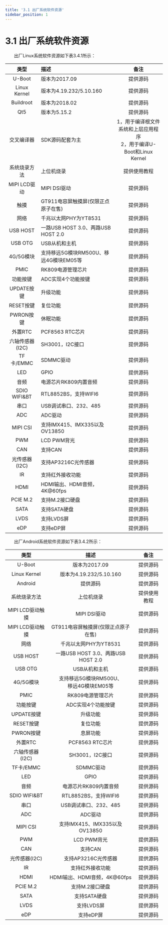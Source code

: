 ```yaml
---
title: '3.1 出厂系统软件资源'
sidebar_position: 1
---
```


# 3.1 出厂系统软件资源

&emsp;&emsp;出厂Linux系统软件资源如下表3.4.1所示：

|    **类型**     | **描述**                               |                           **备注**                           |
| :-------------: | :------------------------------------- | :----------------------------------------------------------: |
|     U-Boot      | 版本为2017.09                          |                           提供源码                           |
|  Linux Kernel   | 版本为4.19.232/5.10.160                |                           提供源码                           |
|    Buildroot    | 版本为2018.02                          |                           提供源码                           |
|       Qt5       | 版本为5.15.2                           |                           提供源码                           |
|   交叉编译器    | SDK源码配套为主                        | 1，用于编译根文件系统和上层应用程序<br />2，用于编译U-Boot和Linux Kernel |
|  系统烧录方法   | 上位机烧录                             |                         提供使用教程                         |
|  MIPI LCD驱动   | MIPI DSI驱动                           |                           提供源码                           |
|      触摸       | GT911电容屏触摸屏(仅限正点原子在售)    |                           提供源码                           |
|      网络       | 千兆以太网PHY为YT8531                  |                           提供源码                           |
|    USB HOST     | 一路USB HOST 3.0、两路USB HOST 2.0     |                           提供源码                           |
|     USB OTG     | USB从机和主机                          |                           提供源码                           |
|    4G/5G模块    | 支持移远5G模块RM500U、移远4G模块EM05等 |                           提供源码                           |
|      PMIC       | RK809电源管理芯片                      |                           提供源码                           |
|    功能按键     | ADC实现4个功能按键                     |                           提供源码                           |
|   UPDATE按键    | 升级功能                               |                           提供源码                           |
|    RESET按键    | 复位功能                               |                           提供源码                           |
|    PWRON按键    | 休眠功能                               |                           提供源码                           |
|     外置RTC     | PCF8563 RTC芯片                        |                           提供源码                           |
| 六轴传感器(I2C) | SH3001，I2C接口                        |                           提供源码                           |
|    TF卡/EMMC    | SDMMC驱动                              |                           提供源码                           |
|       LED       | GPIO                                   |                           提供源码                           |
|      音频       | 电源芯片RK809内置音频                  |                           提供源码                           |
|  SDIO WIFI&BT   | RTL8852BS，支持WIFI6                   |                           提供源码                           |
|      串口       | USB调试串口、232、485                  |                           提供源码                           |
|       ADC       | ADC驱动                                |                           提供源码                           |
|    MIPI CSI     | 支持IMX415、IMX335以及OV13850          |                           提供源码                           |
|       PWM       | LCD PWM背光                            |                           提供源码                           |
|       CAN       | 支持CAN                                |                           提供源码                           |
|  光传感器(I2C)  | 支持AP3216C光传感器                    |                           提供源码                           |
|       IR        | 支持红外接收功能                       |                           提供源码                           |
|      HDMI       | HDMI输出、HDMI音频，4K@60fps           |                           提供源码                           |
|    PCIE M.2     | 支持M.2接口硬盘                        |                           提供源码                           |
|      SATA       | 支持SATA硬盘                           |                           提供源码                           |
|      LVDS       | 支持LVDS屏                             |                           提供源码                           |
|       eDP       | 支持eDP屏                              |                           提供源码                           |

&emsp;&emsp;出厂Android系统软件资源如下表3.4.2所示：

| **类型**         | **描述**                                     | **备注**     |
| :--------------: | :------------------------------------------: | :----------: |
| U-Boot           | 版本为2017.09                                | 提供源码     |
| Linux Kernel     | 版本为4.19.232/5.10.160                      | 提供源码     |
| Android          | 提供源码                                     | 提供源码     |
| 系统烧录方法     | 上位机烧录                                   | 提供使用教程 |
| MIPI LCD驱动触摸 | MIPI DSI驱动                                 | 提供源码     |
| MIPI LCD驱动触摸 | GT911电容屏触摸屏(仅限正点原子在售)          | 提供源码     |
| 网络             | 千兆以太网PHY为YT8531                        | 提供源码     |
| USB HOST         | 一路USB HOST 3.0、两路USB HOST 2.0           | 提供源码     |
| USB OTG          | USB从机和主机                                | 提供源码     |
| 4G/5G模块        | 支持移远5G模块RM500U、<br />移远4G模块EM05等 | 提供源码     |
| PMIC             | RK809电源管理芯片                            | 提供源码     |
| 功能按键         | ADC实现4个功能按键                           | 提供源码     |
| UPDATE按键       | 升级功能                                     | 提供源码     |
| RESET按键        | 复位功能                                     | 提供源码     |
| PWRON按键        | 息屏功能                                     | 提供源码     |
| 外置RTC          | PCF8563 RTC芯片                              | 提供源码     |
| 六轴传感器(I2C)  | SH3001，I2C接口                              | 提供源码     |
| TF卡/EMMC        | SDMMC驱动                                    | 提供源码     |
| LED              | GPIO                                         | 提供源码     |
| 音频             | 电源芯片RK809内置音频                        | 提供源码     |
| SDIO WIFI&BT     | RTL8852BS，支持WIFI6                         | 提供源码     |
| 串口             | USB调试串口、232、485                        | 提供源码     |
| ADC              | ADC驱动                                      | 提供源码     |
| MIPI CSI         | 支持IMX415、IMX335以及OV13850                | 提供源码     |
| PWM              | LCD PWM背光                                  | 提供源码     |
| CAN              | 支持CAN                                      | 提供源码     |
| 光传感器(I2C)    | 支持AP3216C光传感器                          | 提供源码     |
| IR               | 支持红外接收功能                             | 提供源码     |
| HDMI             | HDMI输出、HDMI音频，4K@60fps                 | 提供源码     |
| PCIE M.2         | 支持M.2接口硬盘                              | 提供源码     |
| SATA             | 支持SATA硬盘                                 | 提供源码     |
| LVDS             | 支持LVDS屏                                   | 提供源码     |
| eDP              | 支持eDP屏                                    | 提供源码     |

